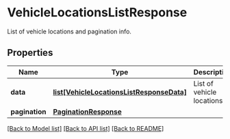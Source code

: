 # VehicleLocationsListResponse

List of vehicle locations and pagination info.
## Properties
Name | Type | Description | Notes
------------ | ------------- | ------------- | -------------
**data** | [**list[VehicleLocationsListResponseData]**](VehicleLocationsListResponseData.md) | List of vehicle locations. | [optional] 
**pagination** | [**PaginationResponse**](PaginationResponse.md) |  | [optional] 

[[Back to Model list]](../README.md#documentation-for-models) [[Back to API list]](../README.md#documentation-for-api-endpoints) [[Back to README]](../README.md)


